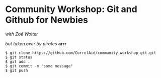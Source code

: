 # Community Workshop: Git and Github for Newbies

*with Zoé Wolter*

*but taken over by pirates* **arrr**

```
$ git clone https://github.com/CorrelAid/community-workshop-git.git
$ git status
$ git add .
$ git commit -m "some message"
$ git push
```

